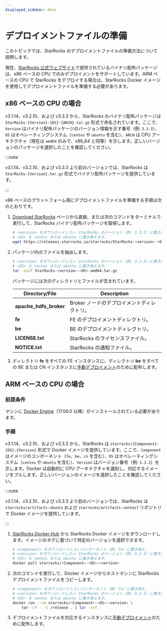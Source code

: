 ```yaml
---
displayed_sidebar: docs
---
```


# デプロイメントファイルの準備

このトピックでは、StarRocks のデプロイメントファイルの準備方法について説明します。

現在、[StarRocks 公式ウェブサイト](https://www.starrocks.io/download/community)で提供されているバイナリ配布パッケージは、x86 ベースの CPU でのみデプロイメントをサポートしています。ARM ベースの CPU で StarRocks をデプロイする場合は、StarRocks Docker イメージを使用してデプロイメントファイルを準備する必要があります。

## x86 ベースの CPU の場合

v3.1.14、v3.2.10、および v3.3.3 から、StarRocks のバイナリ配布パッケージは `StarRocks-{Version}-{OS}-{ARCH}.tar.gz` 形式で命名されています。ここで、`Version` はバイナリ配布パッケージのバージョン情報を示す番号（例: `3.3.3`）、`OS` はオペレーティングシステム（`centos` や `ubuntu` を含む）、`ARCH` は CPU アーキテクチャ（現在は `amd64` のみで、x86_64 と同等）を示します。正しいバージョンのパッケージを選択したことを確認してください。

:::note

v3.1.14、v3.2.10、および v3.3.3 より前のバージョンでは、StarRocks は `StarRocks-{Version}.tar.gz` 形式でバイナリ配布パッケージを提供しています。

:::

x86 ベースのプラットフォーム用にデプロイメントファイルを準備する手順は次のとおりです。

1. [Download StarRocks](https://www.starrocks.io/download/community) ページから直接、または次のコマンドをターミナルで実行して、StarRocks バイナリ配布パッケージを取得します。

   ```Bash
   # <version> をダウンロードしたい StarRocks のバージョン（例: 3.3.3）に置き換え、
   # <OS> を centos または ubuntu に置き換えます。
   wget https://releases.starrocks.io/starrocks/StarRocks-<version>-<OS>-amd64.tar.gz
   ```

2. パッケージ内のファイルを抽出します。

   ```Bash
   # <version> をダウンロードしたい StarRocks のバージョン（例: 3.3.3）に置き換え、
   # <OS> を centos または ubuntu に置き換えます。
   tar -xzvf StarRocks-<version>-<OS>-amd64.tar.gz
   ```

   パッケージには次のディレクトリとファイルが含まれています。

   | **Directory/File**     | **Description**                              |
   | ---------------------- | -------------------------------------------- |
   | **apache_hdfs_broker** | Broker ノードのデプロイメントディレクトリ。 |
   | **fe**                 | FE のデプロイメントディレクトリ。            |
   | **be**                 | BE のデプロイメントディレクトリ。            |
   | **LICENSE.txt**        | StarRocks のライセンスファイル。            |
   | **NOTICE.txt**         | StarRocks の通知ファイル。                  |

3. ディレクトリ **fe** をすべての FE インスタンスに、ディレクトリ **be** をすべての BE または CN インスタンスに[手動デプロイメント](../deployment/deploy_manually.md)のために配布します。

## ARM ベースの CPU の場合

### 前提条件

マシンに [Docker Engine](https://docs.docker.com/engine/install/)（17.06.0 以降）がインストールされている必要があります。

### 手順

v3.1.14、v3.2.10、および v3.3.3 から、StarRocks は `starrocks/{Component}-{OS}:{Version}` 形式で Docker イメージを提供しています。ここで、`Component` はイメージのコンポーネント（`fe`、`be`、`cn` を含む）、`OS` はオペレーティングシステム（`centos` や `ubuntu` を含む）、`Version` はバージョン番号（例: `3.3.3`）を示します。Docker は自動的に CPU アーキテクチャを識別し、対応するイメージをプルします。正しいバージョンのイメージを選択したことを確認してください。

:::note

v3.1.14、v3.2.10、および v3.3.3 より前のバージョンでは、StarRocks は `starrocks/artifacts-ubuntu` および `starrocks/artifacts-centos7` リポジトリで Docker イメージを提供しています。

:::

1. [StarRocks Docker Hub](https://hub.docker.com/r/starrocks/artifacts-ubuntu/tags) から StarRocks Docker イメージをダウンロードします。イメージのタグに基づいて特定のバージョンを選択できます。

   ```Bash
   # <component> をダウンロードしたいコンポーネント（例: fe）に置き換え、
   # <version> をダウンロードしたい StarRocks のバージョン（例: 3.3.3）に置き換え、
   # <OS> を centos または ubuntu に置き換えます。
   docker pull starrocks/<Component>-<OS>:<version>
   ```

2. 次のコマンドを実行して、Docker イメージからホストマシンに StarRocks デプロイメントファイルをコピーします。

   ```Bash
   # <component> をダウンロードしたいコンポーネント（例: fe）に置き換え、
   # <version> をダウンロードしたい StarRocks のバージョン（例: 3.3.3）に置き換え、
   # <OS> を centos または ubuntu に置き換えます。
   docker run --rm starrocks/<Component>-<OS>:<version> \
       tar -cf - -C /release . | tar -xvf -
   ```

3. デプロイメントファイルを対応するインスタンスに[手動デプロイメント](../deployment/deploy_manually.md)のために配布します。